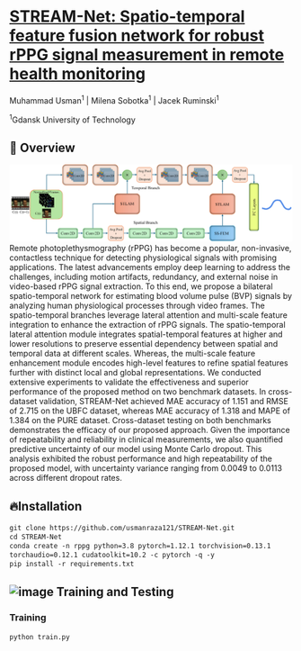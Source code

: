 # [STREAM-Net: Spatio-temporal feature fusion network for robust rPPG signal measurement in remote health monitoring](https://doi.org/10.1016/j.knosys.2025.114080) <div align="center">


Muhammad Usman<sup>1</sup> | Milena Sobotka<sup>1</sup> | Jacek Ruminski<sup>1</sup>

<sup>1</sup>Gdansk University of Technology
</div>

## 🚀 Overview
![STREAM-Net](figures/figure1.png)
Remote photoplethysmography (rPPG) has become a popular, non-invasive, contactless technique for detecting physiological signals with promising applications. The latest advancements employ deep learning to address the challenges, including motion artifacts, redundancy, and external noise in video-based rPPG signal extraction. To this end, we propose a bilateral spatio-temporal network for estimating blood volume pulse (BVP) signals by analyzing human physiological processes through video frames. The spatio-temporal branches leverage lateral attention and multi-scale feature integration to enhance the extraction of rPPG signals. The spatio-temporal lateral attention module integrates spatial-temporal features at higher and lower resolutions to preserve essential dependency between spatial and temporal data at different scales. Whereas, the multi-scale feature enhancement module encodes high-level features to refine spatial features further with distinct local and global representations. We conducted extensive experiments to validate the effectiveness and superior performance of the proposed method on two benchmark datasets. In cross-dataset validation, STREAM-Net achieved MAE accuracy of 1.151 and RMSE of 2.715 on the UBFC dataset, whereas MAE accuracy of 1.318 and MAPE of 1.384 on the PURE dataset. Cross-dataset testing on both benchmarks demonstrates the efficacy of our proposed approach. Given the importance of repeatability and reliability in clinical measurements, we also quantified predictive uncertainty of our model using Monte Carlo dropout. This analysis exhibited the robust performance and high repeatability of the proposed model, with uncertainty variance ranging from 0.0049 to 0.0113 across different dropout rates.

## 🔥Installation
```
git clone https://github.com/usmanraza121/STREAM-Net.git
cd STREAM-Net
conda create -n rppg python=3.8 pytorch=1.12.1 torchvision=0.13.1 torchaudio=0.12.1 cudatoolkit=10.2 -c pytorch -q -y
pip install -r requirements.txt
```
## <img width="50" height="50" alt="image" src="https://github.com/user-attachments/assets/4b690b01-6c48-427b-9b56-e3bc410f9984" /> Training and Testing
### Training
```bash
python train.py




